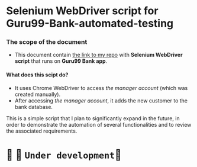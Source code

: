 # Selenium WebDriver script for Guru99-Bank-automated-testing

### The scope of the document
* This document contain [the link to my repo](https://github.com/MalfiRG/Guru99-Bank-automated-testing/blob/master/src/test/java/Guru99BankApp.java) with **Selenium WebDriver script** that runs on **Guru99 Bank app**.
#### What does this scipt do?
* It uses Chrome WebDriver to access _the manager account_ (which was created manually).
* After accessing _the manager account_, it adds the new customer to the bank database.

This is a simple script that I plan to significantly expand in the future, 
in order to demonstrate the automation of several functionalities and to review the associated requirements.

# :construction_worker: :construction: `Under development`:construction:
